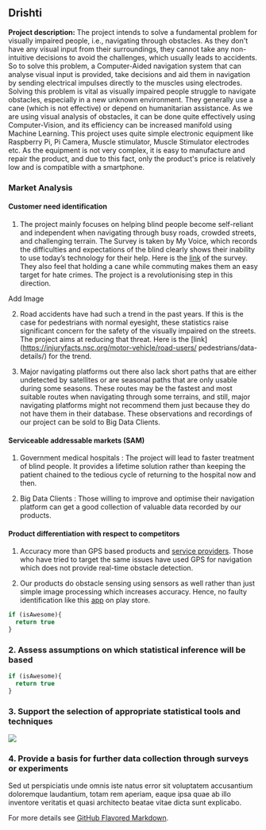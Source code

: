 ## Drishti

**Project description:** The project intends to solve a fundamental problem for visually impaired people, i.e., navigating through obstacles. As they don't have any visual input from their surroundings, they cannot take any non-intuitive decisions to avoid the challenges, which usually leads to accidents. So to solve this problem, a Computer-Aided navigation system that can analyse visual input is provided, take decisions and aid them in navigation by sending electrical impulses directly to the muscles using electrodes. Solving this problem is vital as visually impaired people struggle to navigate obstacles, especially in a new unknown environment. They generally use a cane (which is not effective) or depend on humanitarian assistance. As we are using visual analysis of obstacles, it can be done quite effectively using Computer-Vision, and its efficiency can be increased manifold using Machine Learning. This project uses quite simple electronic equipment like Raspberry Pi, Pi Camera, Muscle stimulator, Muscle Stimulator electrodes etc. As the equipment is not very complex, it is easy to manufacture and repair the product, and due to this fact, only the product's price is relatively low and is compatible with a smartphone.

### Market Analysis

#### Customer need identification

1. The project mainly focuses on helping blind people become self-reliant and independent when navigating through busy roads, crowded streets, and challenging terrain. The Survey is taken by My Voice, which records the difficulties and expectations of the blind clearly shows their inability to use today’s technology for their help. Here is the [link](https://drive.google.com/open?id=1235zr3qG1PiDtsmFYt6XBmP0tAwXl1tD) of the survey. They also feel that holding a cane while commuting makes them an easy target for hate crimes. The project is a revolutionising step in this direction.

Add Image

2. Road accidents have had such a trend in the past years. If this is the case for pedestrians with normal eyesight, these statistics raise significant concern for the safety of the visually impaired on the streets. The project aims at reducing that threat. Here is the [link](https://injuryfacts.nsc.org/motor-vehicle/road-users/ pedestrians/data-details/) for the trend.

3. Major navigating platforms out there also lack short paths that are either undetected by satellites or are seasonal paths that are only usable during some seasons. These routes may be the fastest and most suitable routes when navigating through some terrains, and still, major navigating platforms might not recommend them just because they do not have them in their database. These observations and recordings of our project can be sold to Big Data Clients.

#### Serviceable addressable markets (SAM)

1. Government medical hospitals : The project will lead to faster treatment of blind people. It provides a lifetime solution rather than keeping the patient chained to the tedious cycle of returning to the hospital now and then.

2. Big Data Clients : Those willing to improve and optimise their navigation platform can get a good collection of valuable data recorded by our products.

#### Product differentiation with respect to competitors

1. Accuracy more than GPS based products and [service providers](https://www.blindsquare.com/). Those who have tried to target the same issues have used GPS for navigation which does not provide real-time obstacle detection.

2. Our products do obstacle sensing using sensors as well rather than just simple image processing which increases accuracy. Hence, no faulty identification like this [app](https://play.google.com/store/apps/details?id=com.mediate.supersense) on play store.


```javascript
if (isAwesome){
  return true
}
```

### 2. Assess assumptions on which statistical inference will be based

```javascript
if (isAwesome){
  return true
}
```

### 3. Support the selection of appropriate statistical tools and techniques

<img src="images/dummy_thumbnail.jpg?raw=true"/>

### 4. Provide a basis for further data collection through surveys or experiments

Sed ut perspiciatis unde omnis iste natus error sit voluptatem accusantium doloremque laudantium, totam rem aperiam, eaque ipsa quae ab illo inventore veritatis et quasi architecto beatae vitae dicta sunt explicabo. 

For more details see [GitHub Flavored Markdown](https://guides.github.com/features/mastering-markdown/).

